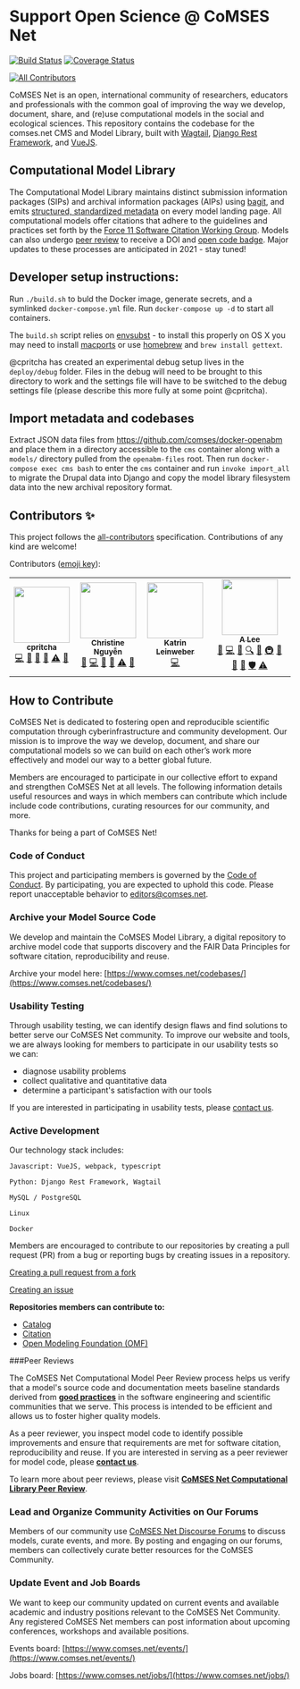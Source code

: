 # Support Open Science @ CoMSES Net
[![Build Status](https://travis-ci.com/comses/comses.net.svg?branch=master)](https://travis-ci.com/comses/comses.net)
[![Coverage Status](https://coveralls.io/repos/github/comses/comses.net/badge.svg?branch=master)](https://coveralls.io/github/comses/comses.net?branch=master)
<!-- ALL-CONTRIBUTORS-BADGE:START - Do not remove or modify this section -->
[![All Contributors](https://img.shields.io/badge/all_contributors-4-orange.svg?style=flat-square)](#contributors-)
<!-- ALL-CONTRIBUTORS-BADGE:END -->

CoMSES Net is an open, international community of researchers, educators and professionals with the common goal of improving the way we develop, document, share, and (re)use computational models in the social and ecological sciences. This repository contains the codebase for the comses.net CMS and Model Library, built with [Wagtail](https://github.com/wagtail/wagtail), [Django Rest Framework](https://www.django-rest-framework.org/), and [VueJS](https://vuejs.org/).

## Computational Model Library
The Computational Model Library maintains distinct submission information packages (SIPs) and archival information packages (AIPs) using [bagit](https://github.com/LibraryOfCongress/bagit-python), and emits [structured, standardized metadata](https://github.com/codemeta/codemeta) on every model landing page. All computational models offer citations that adhere to the guidelines and practices set forth by the [Force 11 Software Citation Working Group](https://www.force11.org/group/software-citation-working-group). Models can also undergo [peer review](https://www.comses.net/reviews/) to receive a DOI and [open code badge](https://www.comses.net/resources/open-code-badge/). Major updates to these processes are anticipated in 2021 - stay tuned!

Developer setup instructions:
-------------
Run `./build.sh` to buld the Docker image, generate secrets, and a symlinked `docker-compose.yml` file. Run `docker-compose up -d` to start all containers. 

The `build.sh` script relies on
[envsubst](https://www.gnu.org/software/gettext/manual/html_node/envsubst-Invocation.html) - to install this properly on
OS X you may need to install [macports](https://www.macports.org/) or use [homebrew](https://brew.sh/) and `brew install
gettext`.

@cpritcha has created an experimental debug setup lives in the `deploy/debug` folder. Files in the debug will need to be brought to this directory to work and the settings file will have to be switched to the debug settings file (please describe this more fully at some point @cpritcha).


## Import metadata and codebases
Extract JSON data files from https://github.com/comses/docker-openabm and place them in a directory accessible to the `cms` container along with a `models/` directory pulled from the `openabm-files` root. Then run `docker-compose exec cms bash` to enter the `cms` container and run `invoke import_all` to migrate the Drupal data into Django and copy the model library filesystem data into the new archival repository format.

## Contributors ✨
This project follows the [all-contributors](https://github.com/all-contributors/all-contributors) specification. Contributions of any kind are welcome!

Contributors ([emoji key](https://allcontributors.org/docs/en/emoji-key)):

<!-- ALL-CONTRIBUTORS-LIST:START - Do not remove or modify this section -->
<!-- prettier-ignore-start -->
<!-- markdownlint-disable -->
<table>
  <tr>
    <td align="center"><a href="https://github.com/cpritcha"><img src="https://avatars0.githubusercontent.com/u/4530298?v=4" width="100px;" alt=""/><br /><sub><b>cpritcha</b></sub></a><br /><a href="https://github.com/comses/comses.net/commits?author=cpritcha" title="Code">💻</a> <a href="https://github.com/comses/comses.net/commits?author=cpritcha" title="Documentation">📖</a> <a href="https://github.com/comses/comses.net/issues?q=author%3Acpritcha" title="Bug reports">🐛</a> <a href="#maintenance-cpritcha" title="Maintenance">🚧</a> <a href="https://github.com/comses/comses.net/commits?author=cpritcha" title="Tests">⚠️</a> <a href="https://github.com/comses/comses.net/pulls?q=is%3Apr+reviewed-by%3Acpritcha" title="Reviewed Pull Requests">👀</a></td>
    <td align="center"><a href="https://www.linkedin.com/in/chrstngyn/"><img src="https://avatars0.githubusercontent.com/u/8737685?v=4" width="100px;" alt=""/><br /><sub><b>Christine Nguyễn</b></sub></a><br /><a href="https://github.com/comses/comses.net/issues?q=author%3Achrstngyn" title="Bug reports">🐛</a> <a href="https://github.com/comses/comses.net/commits?author=chrstngyn" title="Code">💻</a> <a href="https://github.com/comses/comses.net/commits?author=chrstngyn" title="Documentation">📖</a> <a href="#design-chrstngyn" title="Design">🎨</a> <a href="https://github.com/comses/comses.net/commits?author=chrstngyn" title="Tests">⚠️</a> <a href="#maintenance-chrstngyn" title="Maintenance">🚧</a></td>
    <td align="center"><a href="https://github.com/katrinleinweber"><img src="https://avatars2.githubusercontent.com/u/9948149?v=4" width="100px;" alt=""/><br /><sub><b>Katrin Leinweber</b></sub></a><br /><a href="https://github.com/comses/comses.net/commits?author=katrinleinweber" title="Code">💻</a></td>
    <td align="center"><a href="https://complexity.asu.edu"><img src="https://avatars0.githubusercontent.com/u/22534?v=4" width="100px;" alt=""/><br /><sub><b>A Lee</b></sub></a><br /><a href="https://github.com/comses/comses.net/issues?q=author%3Aalee" title="Bug reports">🐛</a> <a href="https://github.com/comses/comses.net/commits?author=alee" title="Code">💻</a> <a href="https://github.com/comses/comses.net/commits?author=alee" title="Documentation">📖</a> <a href="#fundingFinding-alee" title="Funding Finding">🔍</a> <a href="#ideas-alee" title="Ideas, Planning, & Feedback">🤔</a> <a href="#infra-alee" title="Infrastructure (Hosting, Build-Tools, etc)">🚇</a> <a href="#maintenance-alee" title="Maintenance">🚧</a> <a href="#projectManagement-alee" title="Project Management">📆</a> <a href="https://github.com/comses/comses.net/pulls?q=is%3Apr+reviewed-by%3Aalee" title="Reviewed Pull Requests">👀</a> <a href="#security-alee" title="Security">🛡️</a> <a href="https://github.com/comses/comses.net/commits?author=alee" title="Tests">⚠️</a></td>
  </tr>
</table>

<!-- markdownlint-enable -->
<!-- prettier-ignore-end -->
<!-- ALL-CONTRIBUTORS-LIST:END -->

## How to Contribute

CoMSES Net is dedicated to fostering open and reproducible scientific computation through cyberinfrastructure and community development. Our mission is to improve the way we develop, document, and share our computational models so we can build on each other’s work more effectively and model our way to a better global future. 

Members are encouraged to participate in our collective effort to expand and strengthen CoMSES Net at all levels. The following information details useful resources and ways in which members can contribute which include include code contributions, curating resources for our community, and more. 

Thanks for being a part of CoMSES Net! 

### Code of Conduct
This project and participating members is governed by the [Code of Conduct](https://github.com/openmodelingfoundation/openmodelingfoundation.github.io/blob/develop/CODE_OF_CONDUCT.md). By participating, you are expected to uphold this code. Please report unacceptable behavior to [editors@comses.net](mailto:editors@comses.net).

### Archive your Model Source Code

We develop and maintain the CoMSES Model Library, a digital repository to archive model code that supports discovery and the FAIR Data Principles for software citation, reproducibility and reuse.

Archive your model here: [https://www.comses.net/codebases/](https://www.comses.net/codebases/)

### Usability Testing

Through usability testing, we can identify design flaws and find solutions to better serve our CoMSES Net community. To improve our website and tools, we are always looking for members to participate in our usability tests so we can:

- diagnose usability problems
- collect qualitative and quantitative data
- determine a participant's satisfaction with our tools

If you are interested in participating in usability tests, please [contact us](https://www.comses.net/about/contact/).

### Active Development

Our technology stack includes:

```
Javascript: VueJS, webpack, typescript

Python: Django Rest Framework, Wagtail

MySQL / PostgreSQL

Linux

Docker
```

Members are encouraged to contribute to our repositories by creating a pull request (PR) from a bug or reporting bugs by creating issues in a repository.

[Creating a pull request from a fork](https://docs.github.com/en/github/collaborating-with-issues-and-pull-requests/creating-a-pull-request-from-a-fork)

[Creating an issue](https://docs.github.com/en/github/managing-your-work-on-github/creating-an-issue)

**Repositories members can contribute to:**

- [Catalog](https://github.com/comses/catalog)
- [Citation](https://github.com/comses/citation)
- [Open Modeling Foundation (OMF)](https://github.com/openmodelingfoundation/openmodelingfoundation.github.io)

###Peer Reviews

The CoMSES Net Computational Model Peer Review process helps us verify that a model's source code and documentation meets baseline standards derived from [**good practices**](https://www.comses.net/resources/guides-to-good-practice/) in the software engineering and scientific communities that we serve. This process is intended to be efficient and allows us to foster higher quality models.

As a peer reviewer, you inspect model code to identify possible improvements and ensure that requirements are met for software citation, reproducibility and reuse. If you are interested in serving as a peer reviewer for model code, please [**contact us**](https://www.comses.net/about/contact/).

To learn more about peer reviews, please visit [**CoMSES Net Computational Library Peer Review**](https://www.comses.net/reviews/).

### Lead and Organize Community Activities on Our Forums

Members of our community use [CoMSES Net Discourse Forums](https://forum.comses.net/) to discuss models, curate events, and more. By posting and engaging on our forums, members can collectively curate better resources for the CoMSES Community.

### Update Event and Job Boards

We want to keep our community updated on current events and available academic and industry positions relevant to the CoMSES Net Community. Any registered CoMSES Net members can post information about upcoming conferences, workshops and available positions.

Events board: [https://www.comses.net/events/](https://www.comses.net/events/)

Jobs board: [https://www.comses.net/jobs/](https://www.comses.net/jobs/)
